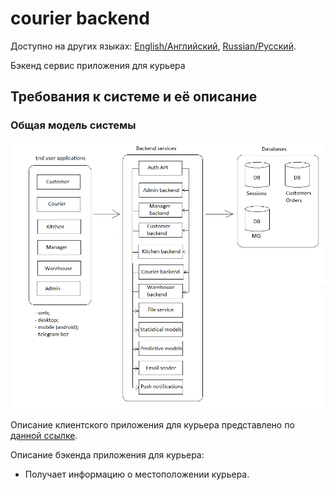 # courier backend

Доступно на других языках: [English/Английский](courierbackend.md), [Russian/Русский](courierbackend.ru.md). 

Бэкенд сервис приложения для курьера 

## Требования к системе и её описание 

### Общая модель системы 

![system_overall](../img/system_overall.png)

Описание клиентского приложения для курьера представлено по [данной ссылке](../frontend/courierclient.ru.md).

Описание бэкенда приложения для курьера: 
- Получает информацию о местоположении курьера.

